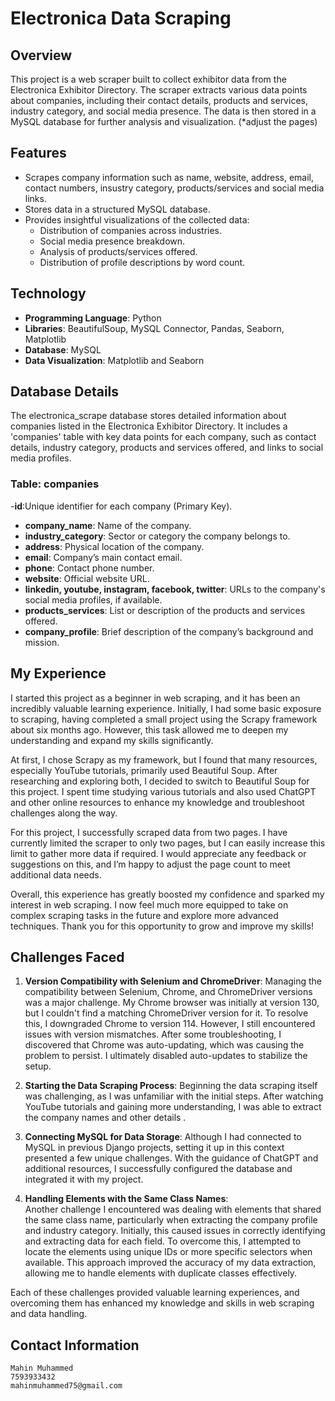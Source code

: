# Electronica  Data Scraping 

## Overview 
This project is a web scraper built to collect exhibitor data from the Electronica Exhibitor Directory. The scraper extracts various data points about companies, including their contact details, products and services, industry category, and social media presence. The data is then stored in a MySQL database for further analysis and visualization.
(*adjust the pages)
## Features
- Scrapes company information such as name, website, address, email, contact numbers, insustry category, products/services and social media links.
- Stores data in a structured MySQL database.
- Provides insightful visualizations of the collected data:
  - Distribution of companies across industries.
  - Social media presence breakdown.
  - Analysis of products/services offered.
  - Distribution of profile descriptions by word count.

## Technology
- **Programming Language**: Python
- **Libraries**: BeautifulSoup, MySQL Connector, Pandas, Seaborn, Matplotlib
- **Database**: MySQL
- **Data Visualization**: Matplotlib and Seaborn


## Database Details

The electronica_scrape database stores detailed information about companies listed in the Electronica Exhibitor Directory. It includes a 'companies' table with key data points for each company, such as contact details, industry category, products and services offered, and links to social media profiles.

### Table: companies

-**id**:Unique identifier for each company (Primary Key).
- **company_name**: Name of the company.
- **industry_category**: Sector or category the company belongs to.
- **address**: Physical location of the company.
- **email**: Company’s main contact email.
- **phone**: Contact phone number.
- **website**: Official website URL.
- **linkedin, youtube, instagram, facebook, twitter**: URLs to the company's social media profiles, if available.
- **products_services**: List or description of the products and services offered.
- **company_profile**: Brief description of the company’s background and mission.



## My Experience

I started this project as a beginner in web scraping, and it has been an incredibly valuable learning experience. Initially, I had some basic exposure to scraping, having completed a small project using the Scrapy framework about six months ago. However, this task allowed me to deepen my understanding and expand my skills significantly.

At first, I chose Scrapy as my framework, but I found that many resources, especially YouTube tutorials, primarily used Beautiful Soup. After researching and exploring both, I decided to switch to Beautiful Soup for this project. I spent time studying various tutorials and also used ChatGPT and other online resources to enhance my knowledge and troubleshoot challenges along the way.

For this project, I successfully scraped data from two pages. I have currently limited the scraper to only two pages, but I can easily increase this limit to gather more data if required. I would appreciate any feedback or suggestions on this, and I’m happy to adjust the page count to meet additional data needs.

Overall, this experience has greatly boosted my confidence and sparked my interest in web scraping. I now feel much more equipped to take on complex scraping tasks in the future and explore more advanced techniques. Thank you for this opportunity to grow and improve my skills!


## Challenges Faced

1. **Version Compatibility with Selenium and ChromeDriver**: 
   Managing the compatibility between Selenium, Chrome, and ChromeDriver versions was a major challenge. My Chrome browser was initially at version 130, but I couldn't find a matching ChromeDriver version for it. To resolve this, I downgraded Chrome to version 114. However, I still encountered issues with version mismatches. After some troubleshooting, I discovered that Chrome was auto-updating, which was causing the problem to persist. I ultimately disabled auto-updates to stabilize the setup.

2. **Starting the Data Scraping Process**: 
   Beginning the data scraping itself was challenging, as I was unfamiliar with the initial steps. After watching  YouTube tutorials and gaining more understanding, I was able to extract the company names and other details .

3. **Connecting MySQL for Data Storage**: 
   Although I had connected to MySQL in previous Django projects, setting it up in this context presented a few unique challenges. With the guidance of ChatGPT and additional resources, I successfully configured the database and integrated it with my project.

4. **Handling Elements with the Same Class Names**:  
   Another challenge I encountered was dealing with elements that shared the same class name, particularly when extracting the company profile and industry category. Initially, this caused issues in correctly identifying and extracting data for each field. To overcome this, I attempted to locate the elements using unique IDs or more specific selectors when available. This approach improved the accuracy of my data extraction, allowing me to handle elements with duplicate classes effectively.

Each of these challenges provided valuable learning experiences, and overcoming them has enhanced my knowledge and skills in web scraping and data handling.


## Contact Information 
    Mahin Muhammed
    7593933432
    mahinmuhammed75@gmail.com
    